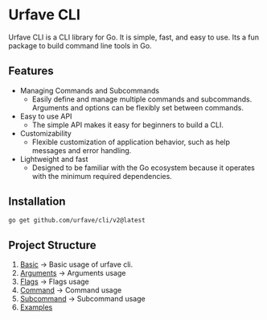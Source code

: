 # Urfave CLI

Urfave CLI is a CLI library for Go. It is simple, fast, and easy to use. Its a fun package to build command line tools in Go.

## Features

- Managing Commands and Subcommands
    - Easily define and manage multiple commands and subcommands. Arguments and options can be flexibly set between commands.
- Easy to use API
    - The simple API makes it easy for beginners to build a CLI.
- Customizability
    - Flexible customization of application behavior, such as help messages and error handling.
- Lightweight and fast
    - Designed to be familiar with the Go ecosystem because it operates with the minimum required dependencies.


## Installation

```bash
go get github.com/urfave/cli/v2@latest
```

## Project Structure

1. [Basic](1_basic/main.go)
-> Basic usage of urfave cli.
2. [Arguments](2_arguments/main.go)
-> Arguments usage
3. [Flags](3_flags/main.go)
-> Flags usage
4. [Command](4_command/main.go)
-> Command usage
5. [Subcommand](5_subcommand/main.go)
-> Subcommand usage
99. [Examples](99_example/README.md)